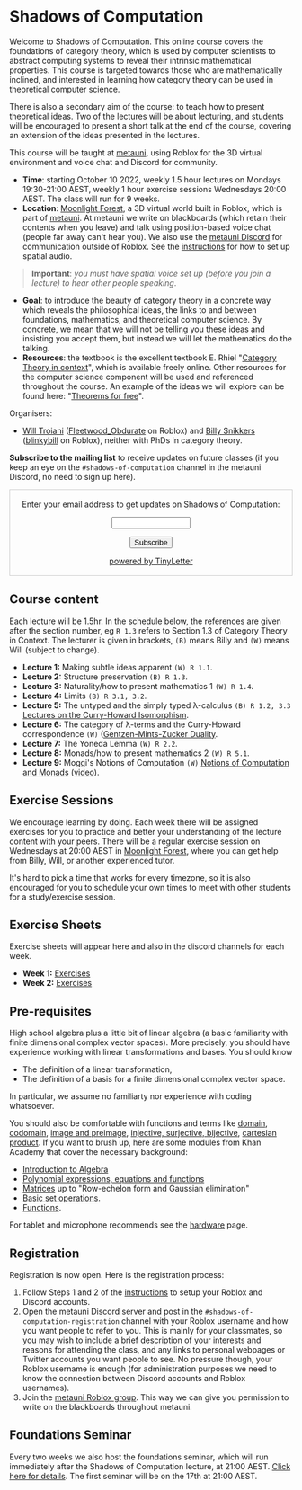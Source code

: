 # Shadows of Computation

Welcome to Shadows of Computation. This online course covers the foundations of category theory, which is used by computer scientists to abstract computing systems to reveal their intrinsic mathematical properties. This course is targeted towards those who are mathematically inclined, and interested in learning how category theory can be used in theoretical computer science.

There is also a secondary aim of the course: to teach how to present theoretical ideas. Two of the lectures will be about lecturing, and students will be encouraged to present a short talk at the end of the course, covering an extension of the ideas presented in the lectures.

This course will be taught at [metauni](https://metauni.org), using Roblox for the 3D virtual environment and voice chat and Discord for community.

* **Time**: starting October 10 2022, weekly 1.5 hour lectures on Mondays 19:30-21:00 AEST, weekly 1 hour exercise sessions Wednesdays 20:00 AEST. The class will run for 9 weeks.
* **Location**: [Moonlight Forest](https://www.roblox.com/games/start?placeId=8165217582&launchData=pocket:Moonlight%20Forest%201), a 3D virtual world built in Roblox, which is part of [metauni](https://metauni.org). At metauni we write on blackboards (which retain their contents when you leave) and talk using position-based voice chat (people far away can't hear you). We also use the [metauni Discord](https://discord.gg/9yBaAxPSK8) for communication outside of Roblox. See the [instructions](https://metauni.org/posts/instructions/instructions) for how to set up spatial audio.

> **Important**: _you must have spatial voice set up (before you join a lecture) to hear other people speaking_.
* **Goal**: to introduce the beauty of category theory in a concrete way which reveals the philosophical ideas, the links to and between foundations, mathematics, and theoretical computer science. By concrete, we mean that we will not be telling you these ideas and insisting you accept them, but instead we will let the mathematics do the talking.
* **Resources**: the textbook is the excellent textbook E. Rhiel "[Category Theory in context](https://math.jhu.edu/~eriehl/context.pdf)", which is available freely online. Other resources for the computer science component will be used and referenced throughout the course. An example of the ideas we will explore can be found here: "[Theorems for free](https://people.mpi-sws.org/~dreyer/tor/papers/wadler.pdf)".

Organisers:
* [Will Troiani](https://williamtroiani.github.io/Mathematics.html) ([Fleetwood_Obdurate](https://www.roblox.com/users/2312973422/profile) on Roblox) and [Billy Snikkers](https://billy-price.github.io/web/) ([blinkybill](https://www.roblox.com/users/2293079954/profile) on Roblox), neither with PhDs in category theory.

**Subscribe to the mailing list** to receive updates on future classes (if you keep an eye on the `#shadows-of-computation` channel in the metauni Discord, no need to sign up here).

<form style="border:1px solid #ccc;padding:3px;text-align:center;" action="https://tinyletter.com/adminmetauni" method="post" target="popupwindow" onsubmit="window.open('https://tinyletter.com/adminmetauni', 'popupwindow', 'scrollbars=yes,width=800,height=600');return true"><p><label for="tlemail">Enter your email address to get updates on Shadows of Computation:</label></p><p><input type="text" style="width:140px" name="email" id="tlemail" /></p><input type="hidden" value="1" name="embed"/><input type="submit" value="Subscribe" /><p><a href="https://tinyletter.com" target="_blank">powered by TinyLetter</a></p></form>

## Course content

Each lecture will be 1.5hr. In the schedule below, the references are given after the section number, eg `R 1.3` refers to Section 1.3 of Category Theory in Context. The lecturer is given in brackets, `(B)` means Billy and `(W)` means Will (subject to change).

* **Lecture 1:** Making subtle ideas apparent `(W) R 1.1`.
* **Lecture 2:** Structure preservation `(B) R 1.3`.
* **Lecture 3:** Naturality/how to present mathematics 1 `(W) R 1.4`.
* **Lecture 4:** Limits `(B) R 3.1, 3.2`.
* **Lecture 5:** The untyped and the simply typed λ-calculus `(B) R 1.2, 3.3` [Lectures on the Curry-Howard Isomorphism](https://disi.unitn.it/~bernardi/RSISE11/Papers/curry-howard.pdf).
* **Lecture 6:** The category of λ-terms and the Curry-Howard correspondence `(W)` ([Gentzen-Mints-Zucker Duality](https://arxiv.org/abs/2008.10131).
* **Lecture 7:** The Yoneda Lemma `(W) R 2.2`.
* **Lecture 8:** Monads/how to present mathematics 2 `(W) R 5.1`.
* **Lecture 9:** Moggi's Notions of Computation `(W)` [Notions of Computation and Monads](https://www.cs.cmu.edu/~crary/819-f09/Moggi91.pdf) ([video](https://youtu.be/rdzwl4t6XSM)).

<!-- All videos can be found in [the PRGM playlist](). -->

## Exercise Sessions

We encourage learning by doing. Each week there will be assigned exercises for you to practice and better your understanding of the lecture content with your peers. There will be a regular exercise session on Wednesdays at 20:00 AEST in [Moonlight Forest](https://www.roblox.com/games/start?placeId=8165217582&launchData=pocket:Moonlight%20Forest%201), where you can get help from Billy, Will, or another experienced tutor.

It's hard to pick a time that works for every timezone, so it is also encouraged for you to schedule your own times to meet with other students for a study/exercise session.

## Exercise Sheets

Exercise sheets will appear here and also in the discord channels for each week.

- **Week 1:** [Exercises](./Exercises/Week1.pdf)
- **Week 2:** [Exercises](./Exercises/Week2.pdf)
<!-- - **Week 3:** [Exercises](./Exercises/Week3.pdf) -->

## Pre-requisites

High school algebra plus a little bit of linear algebra (a basic familiarity with finite dimensional complex vector spaces). More precisely, you should have experience working with linear transformations and bases. You should know

* The definition of a linear transformation, 
* The definition of a basis for a finite dimensional complex vector space.

In particular, we assume no familiarty nor experience with coding whatsoever.

You should also be comfortable with functions and terms like [domain](https://en.wikipedia.org/wiki/Domain_of_a_function), [codomain](https://en.wikipedia.org/wiki/Codomain), [image and preimage](https://en.wikipedia.org/wiki/Image_(mathematics)), [injective, surjective, bijective](https://en.wikipedia.org/wiki/Bijection,_injection_and_surjection), [cartesian product](https://en.wikipedia.org/wiki/Cartesian_product). If you want to brush up, here are some modules from Khan Academy that cover the necessary background:

* [Introduction to Algebra](https://www.khanacademy.org/math/algebra-home/alg-intro-to-algebra)
* [Polynomial expressions, equations and functions](https://www.khanacademy.org/math/algebra-home/alg-polynomials)
* [Matrices](https://www.khanacademy.org/math/algebra-home/alg-matrices) up to "Row-echelon form and Gaussian elimination"
* [Basic set operations](https://www.khanacademy.org/math/statistics-probability/probability-library/basic-set-ops/v/intersection-and-union-of-sets).
* [Functions](https://www.khanacademy.org/math/algebra-home/alg-functions).

For tablet and microphone recommends see the [hardware](https://www.metauni.org/posts/instructions/hardware) page.

## Registration

Registration is now open. Here is the registration process:

1. Follow Steps 1 and 2 of the [instructions](https://metauni.org/posts/instructions/instructions) to setup your Roblox and Discord accounts.
2. Open the metauni Discord server and post in the `#shadows-of-computation-registration` channel with your Roblox username and how you want people to refer to you. This is mainly for your classmates, so you may wish to include a brief description of your interests and reasons for attending the class, and any links to personal webpages or Twitter accounts you want people to see. No pressure though, your Roblox username is enough (for administration purposes we need to know the connection between Discord accounts and Roblox usernames).
3. Join the [metauni Roblox group](https://www.roblox.com/groups/13108882/metauni#!/about). This way we can give you permission to write on the blackboards throughout metauni.

## Foundations Seminar

Every two weeks we also host the foundations seminar, which will run immediately after the Shadows of Computation lecture, at 21:00 AEST. [Click here for details](https://metauni.org/foundations/). The first seminar will be on the 17th at 21:00 AEST.